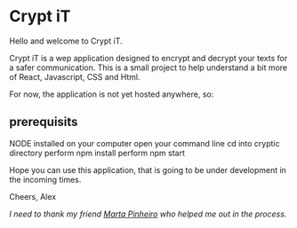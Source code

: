 # Crypt iT

Hello and welcome to Crypt iT.

Crypt iT is a wep application designed to encrypt and decrypt your texts for a safer communication. 
This is a small project to help understand a bit more of React, Javascript, CSS and Html.

For now, the application is not yet hosted anywhere, so:
## prerequisits
 NODE installed on your computer
 open your command line
 cd into cryptic directory
 perform npm install
 perform npm start

Hope you can use this application, that is going to be under development in the incoming times.

Cheers, Alex

*I need to thank my friend [Marta Pinheiro](https://github.com/smartiepinheiro) who helped me out in the process.*

